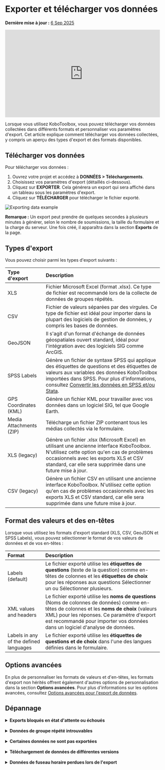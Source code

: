 # Exporter et télécharger vos données
**Dernière mise à jour :** <a href="https://github.com/kobotoolbox/docs/blob/8a772b24abadb4e8d54f9716b798c5479432f0e6/source/export_download.md" class="reference">6 Sep 2025</a>

<iframe src="https://www.youtube.com/embed/bXzwvvnhj7U" style="width: 100%; aspect-ratio: 16 / 9; height: auto; border: 0;" title="YouTube video player" frameborder="0" allow="accelerometer; autoplay; clipboard-write; encrypted-media; gyroscope; picture-in-picture; web-share" allowfullscreen></iframe>

Lorsque vous utilisez KoboToolbox, vous pouvez télécharger vos données collectées dans différents formats et personnaliser vos paramètres d'export. Cet article explique comment télécharger vos données collectées, y compris un aperçu des types d'export et des formats disponibles.

## Télécharger vos données

Pour télécharger vos données :

1. Ouvrez votre projet et accédez à **DONNÉES > Téléchargements**.
2. Choisissez vos paramètres d'export (détaillés ci-dessous).
3. Cliquez sur **EXPORTER**. Cela générera un export qui sera affiché dans un tableau sous les paramètres d'export.
4. Cliquez sur **TÉLÉCHARGER** pour télécharger le fichier exporté.

![Exporting data example](images/export_download/export.png)

<p class="note">
    <strong>Remarque :</strong> Un export peut prendre de quelques secondes à plusieurs minutes à générer, selon le nombre de soumissions, la taille du formulaire et la charge du serveur. Une fois créé, il apparaîtra dans la section <strong>Exports</strong> de la page.
</p>

## Types d'export

Vous pouvez choisir parmi les types d'export suivants :

| **Type d'export**    | **Description**                                |
| :----------------- | :--------------------------------------------- |
| XLS               | Fichier Microsoft Excel (format .xlsx). Ce type de fichier est recommandé lors de la collecte de données de groupes répétés.                                  |
| CSV      | Fichier de valeurs séparées par des virgules. Ce type de fichier est idéal pour importer dans la plupart des logiciels de gestion de données, y compris les bases de données.                                  |
| GeoJSON           | Il s'agit d'un format d'échange de données géospatiales ouvert standard, idéal pour l'intégration avec des logiciels SIG comme ArcGIS.            |
| SPSS Labels           | Génère un fichier de syntaxe SPSS qui applique des étiquettes de questions et des étiquettes de valeurs aux variables des données KoboToolbox importées dans SPSS. Pour plus d'informations, consultez <a href="converting_to_spss_and_stata.html">Convertir les données en SPSS et/ou Stata</a>.         |
| GPS Coordinates (KML)               | Génère un fichier KML pour travailler avec vos données dans un logiciel SIG, tel que Google Earth.                               |
| Media Attachments (ZIP)               |  Télécharge un fichier ZIP contenant tous les médias collectés via le formulaire.                               |
| XLS (legacy)              | Génère un fichier .xlsx (Microsoft Excel) en utilisant une ancienne interface KoboToolbox. N'utilisez cette option qu'en cas de problèmes occasionnels avec les exports XLS et CSV standard, car elle sera supprimée dans une future mise à jour.                                  |
| CSV (legacy)               | Génère un fichier CSV en utilisant une ancienne interface KoboToolbox. N'utilisez cette option qu'en cas de problèmes occasionnels avec les exports XLS et CSV standard, car elle sera supprimée dans une future mise à jour.                                  |

## Format des valeurs et des en-têtes

Lorsque vous utilisez les formats d'export standard (XLS, CSV, GeoJSON et SPSS Labels), vous pouvez sélectionner le format de vos valeurs de données et de vos en-têtes :

| **Format**    | **Description**                                |
| :----------------- | :--------------------------------------------- |
| Labels (default)               | Le fichier exporté utilise les <strong>étiquettes de questions</strong> (texte de la question) comme en-têtes de colonnes et les <strong>étiquettes de choix</strong> pour les réponses aux questions Sélectionner un ou Sélectionner plusieurs.                                  |
| XML values and headers      | Le fichier exporté utilise les <strong>noms de questions</strong> (Noms de colonnes de données) comme en-têtes de colonnes et les <strong>noms de choix</strong> (valeurs XML) pour les réponses. Ce paramètre d'export est recommandé pour importer vos données dans un logiciel d'analyse de données.                                  |
| Labels in any of the defined languages           | Le fichier exporté utilise les <strong>étiquettes de questions et de choix</strong> dans l'une des langues définies dans le formulaire.            |

## Options avancées

En plus de personnaliser les formats de valeurs et d'en-têtes, les formats d'export non hérités offrent également d'autres options de personnalisation dans la section **Options avancées**. Pour plus d'informations sur les options avancées, consultez [Options avancées pour l'export de données](advanced_export.md).

## Dépannage

<details>
    <summary><strong>Exports bloqués en état d'attente ou échoués</strong></summary>
    
Le temps d'export dépend du nombre de soumissions, de la complexité du formulaire et de la charge actuelle du serveur. Si les exports restent en état d'attente pendant une période prolongée :
- Supprimez les exports bloqués en cliquant sur l'<i class="k-icon-trash"></i> <strong>icône de corbeille.</strong>
- Réessayez l'export en cliquant à nouveau sur le bouton <strong>EXPORTER</strong>.
- Évitez de créer plusieurs exports rapidement, car cela peut surcharger le serveur et réduire les performances pour toutes les utilisatrices et tous les utilisateurs.

<p class="note">
    <strong>Remarque :</strong> Les exports expireront et s'afficheront comme <strong>échoués</strong> après 30 minutes. Cette limite au niveau du serveur peut vous obliger à filtrer le nombre de soumissions incluses dans l'export pour terminer dans le délai imparti. Un exemple de la façon de procéder est discuté dans le <a href="https://community.kobotoolbox.org/t/how-to-download-data-between-two-dates-from-date-to-date/25569/4">Forum communautaire</a>.
</p>

Si vous continuez à rencontrer des problèmes lors de l'export de vos données, veuillez publier sur le <a href="https://community.kobotoolbox.org/">Forum communautaire</a>.
</details>

<br>

<details>
    <summary><strong>Données de groupe répété introuvables</strong></summary>
Seul le <b>format XLS</b> prend en charge les données de groupe répété. Chaque groupe répété sera exporté <strong>sous forme de feuille séparée</strong> dans le fichier exporté. Les téléchargements CSV ne fourniront que les données principales, sans les données de groupe répété. 
<br><br>
Pour plus d'informations sur l'export et l'utilisation des données de groupe répété, consultez <a href="managing_repeat_groups.html">Gérer les données de groupe répété</a>.    
</details>

<br>

<details>
    <summary><strong>Certaines données ne sont pas exportées</strong></summary>
    Si certaines de vos données ne sont pas exportées, vérifiez les <a href="advanced_export.html">options avancées</a>. Par exemple, assurez-vous que les données de toutes les versions de votre formulaire sont sélectionnées pour l'export.
</details>

<br>

<details>
    <summary><strong>Téléchargement de données de différentes versions</strong></summary>
    Lors du téléchargement de données incluant plusieurs versions de formulaire, vous pouvez rencontrer des changements dans le format de vos fichiers de données. 
</details>

<br>

<details>
    <summary><strong>Données de fuseau horaire perdues lors de l'export</strong></summary>
    Les formats horaires Excel ne prennent pas en charge les données de fuseau horaire. Par conséquent, toutes les données de fuseau horaire dans la valeur de réponse seront supprimées lors de l'export XLS. Pour conserver ces informations, cochez l'option d'export des dates sous forme de valeurs textuelles. 
<br><br>
Pour plus d'informations sur ce paramètre, consultez <a href="advanced_export.html">Options avancées pour l'export de données</a>.
</details>